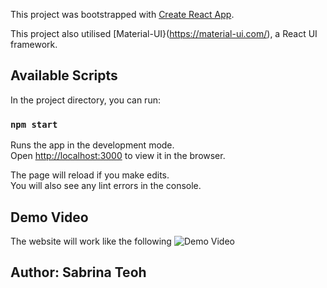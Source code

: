 This project was bootstrapped with [Create React App](https://github.com/facebook/create-react-app).

This project also utilised [Material-UI}(https://material-ui.com/), a React UI framework.

## Available Scripts

In the project directory, you can run:

### `npm start`

Runs the app in the development mode.<br />
Open [http://localhost:3000](http://localhost:3000) to view it in the browser.

The page will reload if you make edits.<br />
You will also see any lint errors in the console.

## Demo Video

The website will work like the following 
![Demo Video](websiteDemo.gif)

## Author: Sabrina Teoh
